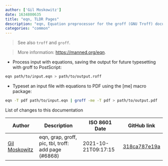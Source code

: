 ```yaml
---
author: ['Gil Moskowitz']
date: 1634800635
title: "eqn, TLDR Pages"
description: "eqn, Equation preprocessor for the groff (GNU Troff) document formatting system."
categories: "common"
---
```

> See also `troff` and `groff`.

> More information: <https://manned.org/eqn>.

- Process input with equations, saving the output for future typesetting with groff to PostScript:

```bash
eqn path/to/input.eqn > path/to/output.roff
```

- Typeset an input file with equations to PDF using the [me] macro package:

```bash
eqn -T pdf path/to/input.eqn | groff -me -T pdf > path/to/output.pdf
```
List of changes to this documentation


Author | Description | ISO 8601 Date | GitHub link
------|-----|-----|-----
[Gil Moskowitz](mailto:gmoskowitz@xtuple.com) | eqn, grap, groff, pic, tbl, troff: add page (#6868) | 2021-10-21T09:17:15 | [318ca787e19a](https://github.com/tldr-pages/tldr/commit/318ca787e19a1aecc4526eae280a87292f38d654)

